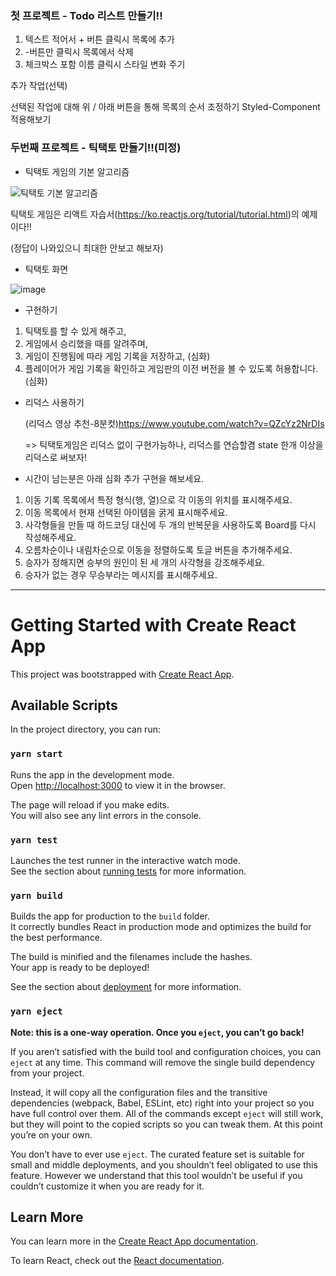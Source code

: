 ### 첫 프로젝트 - Todo 리스트 만들기!!

  1. 텍스트 적어서 + 버튼 클릭시 목록에 추가
  2. -버튼만 클릭시 목록에서 삭제
  3. 체크박스 포함 이름 클릭시 스타일 변화 주기

  추가 작업(선택)
  
  선택된 작업에 대해 위 / 아래 버튼을 통해 목록의 순서 조정하기
  Styled-Component 적용해보기
  
  
  
 ### 두번째 프로젝트 - 틱택토 만들기!!(미정)
 
 
 - 틱택토 게임의 기본 알고리즘
 
  ![틱택토 기본 알고리즘](https://user-images.githubusercontent.com/45475492/136339444-f0d3d82d-407a-4893-9f93-ecb037cb7ea5.png)

  틱택토 게임은 리액트 자습서(https://ko.reactjs.org/tutorial/tutorial.html)의 예제이다!!
  
  (정답이 나와있으니 최대한 안보고 해보자)
  
  
  
  - 틱택토 화면
  
  ![image](https://user-images.githubusercontent.com/45475492/136340656-9973a448-ec52-42ed-9d8b-f4ab2527a5dc.png)
  
  
  
 - 구현하기
 
 1. 틱택토를 할 수 있게 해주고,
 2. 게임에서 승리했을 때를 알려주며, 
 3. 게임이 진행됨에 따라 게임 기록을 저장하고, (심화)
 4. 플레이어가 게임 기록을 확인하고 게임판의 이전 버전을 볼 수 있도록 허용합니다. (심화)
  
 
 - 리덕스 사용하기
 
   (리덕스 영상 추천-8분컷)https://www.youtube.com/watch?v=QZcYz2NrDIs

   => 틱택토게임은 리덕스 없이 구현가능하나, 리덕스를 연습할겸 state 한개 이상을 리덕스로 써보자!


 - 시간이 남는분은 아래 심화 추가 구현을 해보세요.

 1. 이동 기록 목록에서 특정 형식(행, 열)으로 각 이동의 위치를 표시해주세요.
 2. 이동 목록에서 현재 선택된 아이템을 굵게 표시해주세요.
 3. 사각형들을 만들 때 하드코딩 대신에 두 개의 반복문을 사용하도록 Board를 다시 작성해주세요.
 4. 오름차순이나 내림차순으로 이동을 정렬하도록 토글 버튼을 추가해주세요.
 5. 승자가 정해지면 승부의 원인이 된 세 개의 사각형을 강조해주세요.
 6. 승자가 없는 경우 무승부라는 메시지를 표시해주세요.
 
---------------------------------------------------------------------------------------------------------------------------------------------------------------------------------
# Getting Started with Create React App

This project was bootstrapped with [Create React App](https://github.com/facebook/create-react-app).

## Available Scripts

In the project directory, you can run:

### `yarn start`

Runs the app in the development mode.\
Open [http://localhost:3000](http://localhost:3000) to view it in the browser.

The page will reload if you make edits.\
You will also see any lint errors in the console.

### `yarn test`

Launches the test runner in the interactive watch mode.\
See the section about [running tests](https://facebook.github.io/create-react-app/docs/running-tests) for more information.

### `yarn build`

Builds the app for production to the `build` folder.\
It correctly bundles React in production mode and optimizes the build for the best performance.

The build is minified and the filenames include the hashes.\
Your app is ready to be deployed!

See the section about [deployment](https://facebook.github.io/create-react-app/docs/deployment) for more information.

### `yarn eject`

**Note: this is a one-way operation. Once you `eject`, you can’t go back!**

If you aren’t satisfied with the build tool and configuration choices, you can `eject` at any time. This command will remove the single build dependency from your project.

Instead, it will copy all the configuration files and the transitive dependencies (webpack, Babel, ESLint, etc) right into your project so you have full control over them. All of the commands except `eject` will still work, but they will point to the copied scripts so you can tweak them. At this point you’re on your own.

You don’t have to ever use `eject`. The curated feature set is suitable for small and middle deployments, and you shouldn’t feel obligated to use this feature. However we understand that this tool wouldn’t be useful if you couldn’t customize it when you are ready for it.

## Learn More

You can learn more in the [Create React App documentation](https://facebook.github.io/create-react-app/docs/getting-started).

To learn React, check out the [React documentation](https://reactjs.org/).
